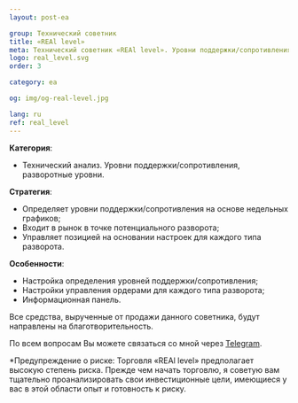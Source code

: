 ```yaml
---
layout: post-ea

group: Технический советник
title: «REAl level»
meta: Технический советник «REAl level». Уровни поддержки/сопротивления, разворотные уровни. Все средства, вырученные от продажи данного советника, будут направлены на благотворительность.
logo: real_level.svg
order: 3

category: ea

og: img/og-real-level.jpg

lang: ru
ref: real_level
---
```


**Категория**:
  - Технический анализ. Уровни поддержки/сопротивления, разворотные уровни.

**Стратегия**:
  - Определяет уровни поддержки/сопротивления на основе недельных графиков;
  - Входит в рынок в точке потенциального разворота;
  - Управляет позицией на основании настроек для каждого типа разворота.

**Особенности**:
  - Настройка определения уровней поддержки/сопротивления;
  - Настройки управления ордерами для каждого типа разворота;
  - Информационная панель.


Все средства, вырученные от продажи данного советника, будут направлены на благотворительность.

По всем вопросам Вы можете связаться со мной через <a href="https://t.me/chutkoy" target="_blank">Telegram</a>.

*Предупреждение о риске: Торговля «REAl level» предполагает высокую степень риска. Прежде чем начать торговлю, я советую вам тщательно проанализировать свои инвестиционные цели, имеющиеся у вас в этой области опыт и готовность к риску.
